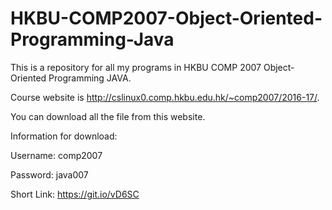 
# HKBU-COMP2007-Object-Oriented-Programming-Java

This is a repository for all my programs in HKBU COMP 2007 Object-Oriented Programming JAVA.


Course website is http://cslinux0.comp.hkbu.edu.hk/~comp2007/2016-17/.


You can download all the file from this website.


Information for download:

Username: comp2007

Password: java007

Short Link: https://git.io/vD6SC
